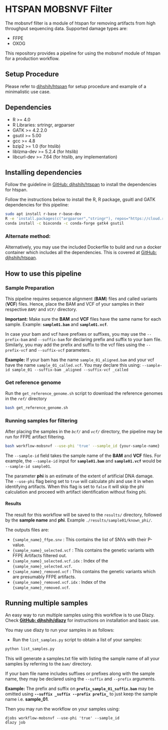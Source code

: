 # HTSPAN MOBSNVF Filter

The mobsnvf filter is a module of htspan for removing artifacts from high throughput sequencing data. Supported damage types are:

* FFPE
* OXOG

This repository provides a pipeline for using the mobsnvf module of htspan for a production workflow.

## Setup Procedure

Please refer to [djhshih/htspan](https://github.com/djhshih/htspan) for setup procedure and example of a minimalistic use case.

## Dependencies
* R >= 4.0
* R Libraries: srtringr, argparser
* GATK >= 4.2.2.0
* gsutil >= 5.00
* gcc >= 4.8
* bzip2 >= 1.0 (for htslib)
* liblzma-dev >= 5.2.4 (for htslib)
* libcurl-dev >= 7.64 (for htslib, any implementation)

## Installing dependencies

Follow the guideline in [GitHub: djhshih/htspan](https://github.com/djhshih/htspan) to install the dependencies for htspan.

Follow the instructions below to install the R, R package, gsuitl and GATK dependencies for this pipeline:

```bash
sudo apt install r-base r-base-dev
R -e 'install.packages(c("argparser","stringr"), repos="https://cloud.r-project.org")'
conda install -c bioconda -c conda-forge gatk4 gsutil
```

### Alternate method:

Alternatively, you may use the included Dockerfile to build and run a docker container which includes all the dependencies. This is covered at [GitHub: djhshih/htspan](https://github.com/djhshih/htspan).

## How to use this pipeline

### Sample Preparation

This pipeline requires sequence alignment (__BAM__) files and called variants (__VCF__) files. Hence, place the BAM and VCF of your samples in their respective _`BAM/`_ and _`VCF/`_ directory.

__Important:__ Make sure the __BAM__ and __VCF__ files have the same name for each sample. Example: __`sample01.bam`__ and __`sample01.vcf`__.

In case your bam and vcf have prefixes or suffixes, you may use the `--prefix-bam` and `--suffix-bam` for declaring prefix and suffix to your bam file. Similarly, you may add the prefix and suffix to the vcf files using the `--prefix-vcf` and `--suffix-vcf` parameters.

__Example:__
If your bam has the name `sample_01_aligned.bam` and your vcf have the name `sample_01_called.vcf`. You may declare this using: `--sample-id sample_01 --suffix-bam _aligned --suffix-vcf _called`

### Get reference genome

Run the `get_reference_genome.sh` script to download the reference genomes in the _`ref/`_ directory

```bash
bash get_reference_genome.sh
```

### Running samples for filtering

After placing the samples in the _`bcf/`_ and _`vcf/`_ directory, the pipeline may be run for FFPE artifact filtering.

```bash
bash workflow-mobsnvf --use-phi 'true' --sample_id {your-sample-name} 
```

The `--sample-id` field takes the sample name of the __BAM__ and __VCF__ files. For example, the `--sample-id` input for __`sample01.bam`__ and __`sample01.vcf`__ would be `--sample-id sample01`.

The parameter __phi__ is an estimate of the extent of artificial DNA damage. The `--use-phi` flag being set to `true` will calculate phi and use it in when identifying artifacts. When this flag is set to `false` it will skip the phi calculation and proceed with artifact identification without fixing phi.

#### Results

The result for this workflow will be saved to the `results/` directory, followed by the __sample name__ and __phi__. Example `./results/sample01/known_phi/`.

The outputs files are:

- `{sample_name}_ffpe.snv` : This contains the list of SNVs with their P-value.
- `{sample_name}_selected.vcf` : This contains the genetic variants with FFPE Artifacts filtered out.
- `{sample_name}_selected.vcf.idx` : Index of the `{sample_name}_selected.vcf`.
- `{sample_name}_removed.vcf` : This contains the genetic variants which are presumably FFPE artifacts.
- `{sample_name}_removed.vcf.idx` : Index of the `{sample_name}_removed.vcf`.

## Running multiple samples

An easy way to run multiple samples using this workflow is to use Dlazy. Check __[GitHub: djhshih/dlazy](https://github.com/djhshih/dlazy)__ for instructions on installation and basic use.

You may use dlazy to run your samples in as follows:

- Run the `list_samples.py` script to obtain a list of your samples:

```bash
python list_samples.py
```
This will generate a samples.txt file with listing the sample name of all your samples by referring to the _`bam/`_ directory. 

If your bam file name includes suffixes or prefixes along with the sample name, they may be declared using the `--suffix` and `--prefix` arguments. 

__Example:__ The prefix and suffix on __`prefix_sample_01_suffix.bam`__ may be omitted using __`--suffix _suffix --prefix prefix_`__ to just keep the sample name i.e. __sample_01__.

Then you may run the workflow on your samples using:
```
djobs workflow-mobsnvf --use-phi 'true' --sample_id
dlazy job
```















